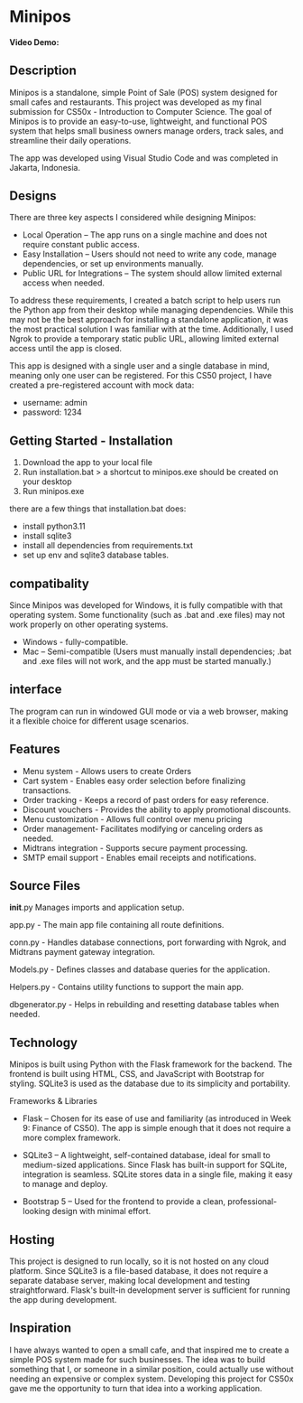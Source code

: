 # Minipos
#### Video Demo:

## Description
Minipos is a standalone, simple Point of Sale (POS) system designed for small cafes and restaurants. This project was developed as my final submission for CS50x - Introduction to Computer Science. The goal of Minipos is to provide an easy-to-use, lightweight, and functional POS system that helps small business owners manage orders, track sales, and streamline their daily operations.

The app was developed using Visual Studio Code and was completed in Jakarta, Indonesia.

## Designs
There are three key aspects I considered while designing Minipos:

- Local Operation – The app runs on a single machine and does not require constant public access.
- Easy Installation – Users should not need to write any code, manage dependencies, or set up environments manually.
- Public URL for Integrations – The system should allow limited external access when needed.

To address these requirements, I created a batch script to help users run the Python app from their desktop while managing dependencies. While this may not be the best approach for installing a standalone application, it was the most practical solution I was familiar with at the time. Additionally, I used Ngrok to provide a temporary static public URL, allowing limited external access until the app is closed.

This app is designed with a single user and a single database in mind, meaning only one user can be registered. For this CS50 project, I have created a pre-registered account with mock data:

- username: admin
- password: 1234

## Getting Started - Installation
1. Download the app to your local file
2. Run installation.bat > a shortcut to minipos.exe should be created on your desktop
3. Run minipos.exe

there are a few things that installation.bat does:
- install python3.11
- install sqlite3
- install all dependencies from requirements.txt
- set up env and sqlite3 database tables.

## compatibality
Since Minipos was developed for Windows, it is fully compatible with that operating system. Some functionality (such as .bat and .exe files) may not work properly on other operating systems.

- Windows - fully-compatible.
- Mac – Semi-compatible (Users must manually install dependencies; .bat and .exe files will not work, and the app must be started manually.)

## interface
The program can run in windowed GUI mode or via a web browser, making it a flexible choice for different usage scenarios.

## Features
- Menu system - Allows users to create Orders
- Cart system - Enables easy order selection before finalizing transactions.
- Order tracking - Keeps a record of past orders for easy reference.
- Discount vouchers - Provides the ability to apply promotional discounts.
- Menu customization - Allows full control over menu pricing
- Order management- Facilitates modifying or canceling orders as needed.
- Midtrans integration - Supports secure payment processing.
- SMTP email support - Enables email receipts and notifications.

## Source Files

__init__.py Manages imports and application setup.

app.py - The main app file containing all route definitions.

conn.py - Handles database connections, port forwarding with Ngrok, and Midtrans payment gateway integration.

Models.py - Defines classes and database queries for the application.

Helpers.py - Contains utility functions to support the main app.

dbgenerator.py - Helps in rebuilding and resetting database tables when needed.

## Technology
Minipos is built using Python with the Flask framework for the backend. The frontend is built using HTML, CSS, and JavaScript with Bootstrap for styling. SQLite3 is used as the database due to its simplicity and portability.

Frameworks & Libraries
- Flask – Chosen for its ease of use and familiarity (as introduced in Week 9: Finance of CS50). The app is simple enough that it does not require a more complex framework.

- SQLite3 – A lightweight, self-contained database, ideal for small to medium-sized applications. Since Flask has built-in support for SQLite, integration is seamless. SQLite stores data in a single file, making it easy to manage and deploy.
- Bootstrap 5 – Used for the frontend to provide a clean, professional-looking design with minimal effort.

## Hosting
This project is designed to run locally, so it is not hosted on any cloud platform. Since SQLite3 is a file-based database, it does not require a separate database server, making local development and testing straightforward. Flask's built-in development server is sufficient for running the app during development.

## Inspiration
I have always wanted to open a small cafe, and that inspired me to create a simple POS system made for such businesses. The idea was to build something that I, or someone in a similar position, could actually use without needing an expensive or complex system. Developing this project for CS50x gave me the opportunity to turn that idea into a working application.